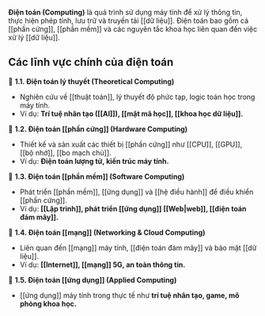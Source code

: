 **Điện toán (Computing)** là quá trình sử dụng máy tính để xử lý thông tin, thực hiện phép tính, lưu trữ và truyền tải [[dữ liệu]]. Điện toán bao gồm cả [[phần cứng]], [[phần mềm]] và các nguyên tắc khoa học liên quan đến việc xử lý [[dữ liệu]].

## Các lĩnh vực chính của điện toán

🔹 **1.1. Điện toán lý thuyết (Theoretical Computing)**

- Nghiên cứu về [[thuật toán]], lý thuyết độ phức tạp, logic toán học trong máy tính.
- Ví dụ: **Trí tuệ nhân tạo ([[AI]]), [[mật mã học]], [[khoa học dữ liệu]].**

🔹 **1.2. Điện toán [[phần cứng]] (Hardware Computing)**

- Thiết kế và sản xuất các thiết bị [[phần cứng]] như [[CPU]], [[GPU]], [[bộ nhớ]], [[bo mạch chủ]].
- Ví dụ: **Điện toán lượng tử, kiến trúc máy tính.**

🔹 **1.3. Điện toán [[phần mềm]] (Software Computing)**

- Phát triển [[phần mềm]], [[ứng dụng]] và [[hệ điều hành]] để điều khiển [[phần cứng]].
- Ví dụ: **[[Lập trình]], phát triển [[ứng dụng]] [[Web|web]], [[điện toán đám mây]].**

🔹 **1.4. Điện toán [[mạng]] (Networking & Cloud Computing)**

- Liên quan đến [[mạng]] máy tính, [[điện toán đám mây]] và bảo mật [[dữ liệu]].
- Ví dụ: **[[Internet]], [[mạng]] 5G, an toàn thông tin.**

🔹 **1.5. Điện toán [[ứng dụng]] (Applied Computing)**

- [[ứng dụng]] máy tính trong thực tế như **trí tuệ nhân tạo, game, mô phỏng khoa học.**